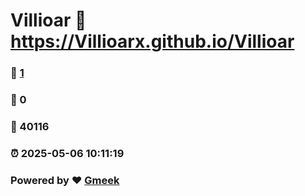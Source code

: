 # Villioar :link: https://Villioarx.github.io/Villioar 
### :page_facing_up: [1](https://Villioarx.github.io/Villioar/tag.html) 
### :speech_balloon: 0 
### :hibiscus: 40116 
### :alarm_clock: 2025-05-06 10:11:19 
### Powered by :heart: [Gmeek](https://github.com/Meekdai/Gmeek)
